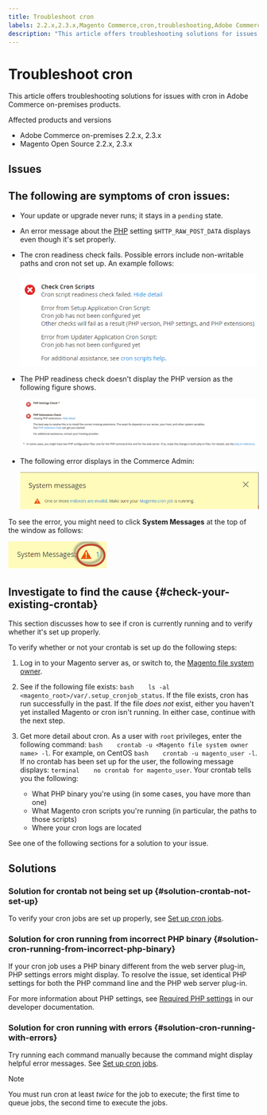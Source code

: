 ```yaml
---
title: Troubleshoot cron
labels: 2.2.x,2.3.x,Magento Commerce,cron,troubleshooting,Adobe Commerce,on-premises
description: "This article offers troubleshooting solutions for issues with cron in Adobe Commerce on-premises products."
---
```


# Troubleshoot cron

This article offers troubleshooting solutions for issues with cron in Adobe Commerce on-premises products.

Affected products and versions

* Adobe Commerce on-premises 2.2.x, 2.3.x
* Magento Open Source 2.2.x, 2.3.x

## Issues

## The following are symptoms of cron issues:

* Your update or upgrade never runs; it stays in a `pending` state.
* An error message about the [PHP](https://glossary.magento.com/php) setting `$HTTP_RAW_POST_DATA` displays even though it's set properly.
* The cron readiness check fails. Possible errors include non-writable paths and cron not set up. An example follows:

   ![upgr-tshoot-no-cron2.png](assets/upgr-tshoot-no-cron2.png)

* The PHP readiness check doesn't display the PHP version as the following figure shows.

   ![Screen_Shot_2019-08-29_at_1.36.08_PM.png](assets/Screen_Shot_2019-08-29_at_1.36.08_PM.png)

* The following error displays in the Commerce Admin:

  ![compman-cron-not-running.png](assets/compman-cron-not-running.png)

To see the error, you might need to click **System Messages** at the top of the window as follows:

  ![compman_sys-messages.png](assets/compman_sys-messages.png)

## Investigate to find the cause {#check-your-existing-crontab}

This section discusses how to see if cron is currently running and to verify whether it's set up properly.

To verify whether or not your crontab is set up do the following steps:

1. Log in to your Magento server as, or switch to, the [Magento file system owner](https://devdocs.magento.com/guides/v2.3/install-gde/prereq/file-sys-perms-over.html).
1. See if the following file exists:    `bash    ls -al <magento_root>/var/.setup_cronjob_status`. If the file exists, cron has run successfully in the past. If the file *does not* exist, either you haven't yet installed Magento or cron isn't running. In either case, continue with the next step.
1. Get more detail about cron. As a user with `root` privileges, enter the following command:    `bash    crontab -u <Magento file system owner name> -l`.    For example, on CentOS `bash    crontab -u magento_user -l`.  If no crontab has been set up for the user, the following message displays:    `terminal    no crontab for magento_user`. Your crontab tells you the following:

    * What PHP binary you're using (in some cases, you have more than one)
    * What Magento cron scripts you're running (in particular, the paths to those scripts)
    * Where your cron logs are located

See one of the following sections for a solution to your issue.

## Solutions

### Solution for crontab not being set up {#solution-crontab-not-set-up}

To verify your cron jobs are set up properly, see [Set up cron jobs](https://devdocs.magento.com/guides/v2.3/install-gde/install/post-install-config.html#post-install-cron).

### Solution for cron running from incorrect PHP binary {#solution-cron-running-from-incorrect-php-binary}

If your cron job uses a PHP binary different from the web server plug-in, PHP settings errors might display. To resolve the issue, set identical PHP settings for both the PHP command line and the PHP web server plug-in.

For more information about PHP settings, see [Required PHP settings](https://devdocs.magento.com/guides/v2.3/install-gde/prereq/php-settings.html) in our developer documentation.

### Solution for cron running with errors {#solution-cron-running-with-errors}

Try running each command manually because the command might display helpful error messages. See [Set up cron jobs](https://devdocs.magento.com/guides/v2.3/install-gde/install/post-install-config.html#post-install-cron).

>[!NOTE]
>
>You must run cron at least *twice* for the job to execute; the first time to queue jobs, the second time to execute the jobs.